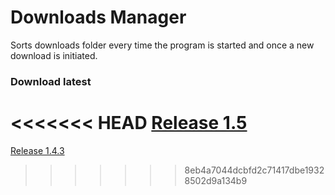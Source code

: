 # Downloads Manager
Sorts downloads folder every time the program is started and once a new download is initiated.
### Download latest
<<<<<<< HEAD
[Release 1.5](https://github.com/mWalrus/Downloads-Manager/releases/latest)
=======
[Release 1.4.3](https://github.com/mWalrus/Downloads-Manager/releases/latest)
>>>>>>> 8eb4a7044dcbfd2c71417dbe19328502d9a134b9

